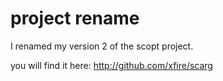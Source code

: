 project rename
==============

I renamed my version 2 of the scopt project.

you will find it here: http://github.com/xfire/scarg
